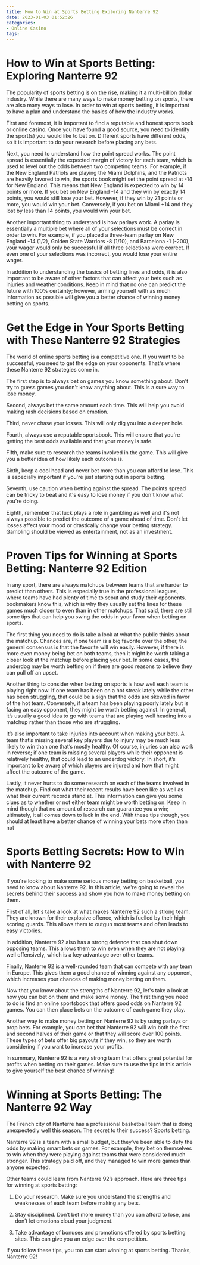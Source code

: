 ```yaml
---
title: How to Win at Sports Betting Exploring Nanterre 92
date: 2023-01-03 01:52:26
categories:
- Online Casino
tags:
---
```



#  How to Win at Sports Betting: Exploring Nanterre 92

The popularity of sports betting is on the rise, making it a multi-billion dollar industry. While there are many ways to make money betting on sports, there are also many ways to lose. In order to win at sports betting, it is important to have a plan and understand the basics of how the industry works.

First and foremost, it is important to find a reputable and honest sports book or online casino. Once you have found a good source, you need to identify the sport(s) you would like to bet on. Different sports have different odds, so it is important to do your research before placing any bets.

Next, you need to understand how the point spread works. The point spread is essentially the expected margin of victory for each team, which is used to level out the odds between two competing teams. For example, if the New England Patriots are playing the Miami Dolphins, and the Patriots are heavily favored to win, the sports book might set the point spread at -14 for New England. This means that New England is expected to win by 14 points or more. If you bet on New England -14 and they win by exactly 14 points, you would still lose your bet. However, if they win by 21 points or more, you would win your bet. Conversely, if you bet on Miami +14 and they lost by less than 14 points, you would win your bet.

Another important thing to understand is how parlays work. A parlay is essentially a multiple bet where all of your selections must be correct in order to win. For example, if you placed a three-team parlay on New England -14 (1/2), Golden State Warriors -8 (1/10), and Barcelona -1 (-200), your wager would only be successful if all three selections were correct. If even one of your selections was incorrect, you would lose your entire wager.

In addition to understanding the basics of betting lines and odds, it is also important to be aware of other factors that can affect your bets such as injuries and weather conditions. Keep in mind that no one can predict the future with 100% certainty; however, arming yourself with as much information as possible will give you a better chance of winning money betting on sports.

#  Get the Edge in Your Sports Betting with These Nanterre 92 Strategies 

The world of online sports betting is a competitive one. If you want to be successful, you need to get the edge on your opponents. That's where these Nanterre 92 strategies come in.

The first step is to always bet on games you know something about. Don't try to guess games you don't know anything about. This is a sure way to lose money.

Second, always bet the same amount each time. This will help you avoid making rash decisions based on emotion.

Third, never chase your losses. This will only dig you into a deeper hole.

Fourth, always use a reputable sportsbook. This will ensure that you're getting the best odds available and that your money is safe.

Fifth, make sure to research the teams involved in the game. This will give you a better idea of how likely each outcome is.

 Sixth, keep a cool head and never bet more than you can afford to lose. This is especially important if you're just starting out in sports betting.

Seventh, use caution when betting against the spread. The points spread can be tricky to beat and it's easy to lose money if you don't know what you're doing.

Eighth, remember that luck plays a role in gambling as well and it's not always possible to predict the outcome of a game ahead of time. Don't let losses affect your mood or drastically change your betting strategy. Gambling should be viewed as entertainment, not as an investment.

#  Proven Tips for Winning at Sports Betting: Nanterre 92 Edition 

In any sport, there are always matchups between teams that are harder to predict than others. This is especially true in the professional leagues, where teams have had plenty of time to scout and study their opponents. bookmakers know this, which is why they usually set the lines for these games much closer to even than in other matchups. That said, there are still some tips that can help you swing the odds in your favor when betting on sports.

The first thing you need to do is take a look at what the public thinks about the matchup. Chances are, if one team is a big favorite over the other, the general consensus is that the favorite will win easily. However, if there is more even money being bet on both teams, then it might be worth taking a closer look at the matchup before placing your bet. In some cases, the underdog may be worth betting on if there are good reasons to believe they can pull off an upset.

Another thing to consider when betting on sports is how well each team is playing right now. If one team has been on a hot streak lately while the other has been struggling, that could be a sign that the odds are skewed in favor of the hot team. Conversely, if a team has been playing poorly lately but is facing an easy opponent, they might be worth betting against. In general, it’s usually a good idea to go with teams that are playing well heading into a matchup rather than those who are struggling.

It’s also important to take injuries into account when making your bets. A team that’s missing several key players due to injury may be much less likely to win than one that’s mostly healthy. Of course, injuries can also work in reverse; if one team is missing several players while their opponent is relatively healthy, that could lead to an underdog victory. In short, it’s important to be aware of which players are injured and how that might affect the outcome of the game.

Lastly, it never hurts to do some research on each of the teams involved in the matchup. Find out what their recent results have been like as well as what their current records stand at. This information can give you some clues as to whether or not either team might be worth betting on. Keep in mind though that no amount of research can guarantee you a win; ultimately, it all comes down to luck in the end. With these tips though, you should at least have a better chance of winning your bets more often than not

#  Sports Betting Secrets: How to Win with Nanterre 92 

If you're looking to make some serious money betting on basketball, you need to know about Nanterre 92. In this article, we're going to reveal the secrets behind their success and show you how to make money betting on them.

First of all, let's take a look at what makes Nanterre 92 such a strong team. They are known for their explosive offence, which is fuelled by their high-scoring guards. This allows them to outgun most teams and often leads to easy victories.

In addition, Nanterre 92 also has a strong defence that can shut down opposing teams. This allows them to win even when they are not playing well offensively, which is a key advantage over other teams.

 Finally, Nanterre 92 is a well-rounded team that can compete with any team in Europe. This gives them a good chance of winning against any opponent, which increases your chances of making money betting on them.

Now that you know about the strengths of Nanterre 92, let's take a look at how you can bet on them and make some money. The first thing you need to do is find an online sportsbook that offers good odds on Nanterre 92 games. You can then place bets on the outcome of each game they play.

Another way to make money betting on Nanterre 92 is by using parlays or prop bets. For example, you can bet that Nanterre 92 will win both the first and second halves of their game or that they will score over 100 points. These types of bets offer big payouts if they win, so they are worth considering if you want to increase your profits.

In summary, Nanterre 92 is a very strong team that offers great potential for profits when betting on their games. Make sure to use the tips in this article to give yourself the best chance of winning!

#  Winning at Sports Betting: The Nanterre 92 Way

The French city of Nanterre has a professional basketball team that is doing unexpectedly well this season. The secret to their success? Sports betting.

Nanterre 92 is a team with a small budget, but they’ve been able to defy the odds by making smart bets on games. For example, they bet on themselves to win when they were playing against teams that were considered much stronger. This strategy paid off, and they managed to win more games than anyone expected.

Other teams could learn from Nanterre 92’s approach. Here are three tips for winning at sports betting:

1) Do your research. Make sure you understand the strengths and weaknesses of each team before making any bets.

2) Stay disciplined. Don’t bet more money than you can afford to lose, and don’t let emotions cloud your judgment.

3) Take advantage of bonuses and promotions offered by sports betting sites. This can give you an edge over the competition.

If you follow these tips, you too can start winning at sports betting. Thanks, Nanterre 92!